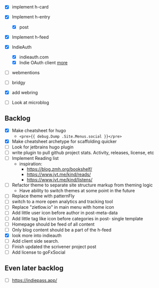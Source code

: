 ## 

- [x] implement h-card
- [x] Implement h-entry
  - [x] post
- [x] Implement h-feed
- [x] IndieAuth
  - [x] indieauth.com
  - [x] Indie OAuth client [more](https://indieweb.org/IndieAuth)
- [ ] webmentions
- [ ] bridgy
- [x] add webring


- [ ] Look at microblog

## Backlog

- [x] Make cheatsheet for hugo
  - `<pre>{{ debug.Dump .Site.Menus.social }}</pre>`
- [x] Make cheatsheet archetype for scaffolding quicker
- [ ] Look for jetbrains hugo plugin
- [ ] write plugin to pull github project stats. Activity, releases, license, etc
- [ ] Implement Reading list
  - inspiration: 
    - https://blog.zmh.org/bookshelf/
    - https://www.jvt.me/kind/reads/
    - https://www.jvt.me/kind/listens/
- [ ] Refactor theme to separate site structure markup from theming logic
  - Have ability to switch themes at some point in the future
- [ ] Replace theme with patternFly
- [ ] switch to a more open analytics and tracking tool
- [ ] Replace "zietlow.io" in main menu with home icon
- [ ] Add little user icon before author in post-meta-data
- [ ] Add little tag like icon before categories in post- single template
- [ ] Homepage should be feed of all content
- [ ] Only blog content should be a part of the h-feed
- [x] look more into indieauth
- [ ] Add client side search.
- [ ] Finish updated the scrivener project post 
- [ ] Add license to goFxSocial

## Even later backlog
- [ ] https://indiepass.app/